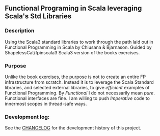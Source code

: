 ## Functional Programing in Scala leveraging Scala's Std Libraries 

### Description

Using the Scala3 standard libraries to work through the path laid
out in Functional Programming in Scala by Chiusana & Bjarnason. Guided
by ShapelessCat/fpinscala3 Scala3 version of the books exercises.

### Purpose

Unlike the book exercises, the purpose is not to create an entire FP
infrastructure from scratch. Instead it is to leverage the Scala
Standard libraries, and selected external libraries, to give *efficient*
examples of Functional Programming. By *Functional* I do not necessarily
mean *pure*. Functional interfaces are fine. I am willing to push
*Imperative* code to innermost scopes in thread-safe ways.

### Development log:

See the [CHANGELOG](CHANGELOG.md) for the development history of this
project.

